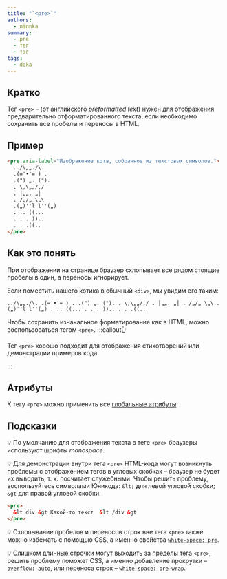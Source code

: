 ```yaml
---
title: "`<pre>`"
authors:
  - nionka
summary:
  - pre
  - тег
  - тэг
tags:
  - doka
---
```


## Кратко

Тег `<pre>` – (от английского _preformatted text_) нужен для отображения предварительно отформатированного текста, если необходимо сохранить все пробелы и переносы в HTML.

## Пример

```html
<pre aria-label="Изображение кота, собранное из текстовых символов.">
  ../\„„./\.
  .(='•'= ) .
  .(") „. (").
  . \,\„„/,/
  . │„„. „│
  . /„/„ \„\
  .(„)''l l''(„)
  . .. ((...
  . . . ))..
  . . .((..
</pre>
```

## Как это понять

При отображении на странице браузер схлопывает все рядом стоящие пробелы в один, а переносы игнорирует.

Если поместить нашего котика в обычный `<div>`, мы увидим его таким:

```
../\„„./\. .(='•'= ) . .(") „. ("). . \,\„„/,/ . │„„. „│ . /„/„ \„\ .(„)''l l''(„) . .. ((... . . . )).. . . .((..
```

Чтобы сохранить изначальное форматирование как в HTML, можно воспользоваться тегом `<pre>`.
:::callout👆

Тег `<pre>` хорошо подходит для отображения стихотворений или демонстрации примеров кода.

:::

## Атрибуты

К тегу `<pre>` можно применить все [глобальные атрибуты](/html/global-attrs).

## Подсказки

💡 По умолчанию для отображения текста в теге `<pre>` браузеры используют шрифты _monospace_.

💡 Для демонстрации внутри тега `<pre>` HTML-кода могут возникнуть проблемы с отображением тегов в угловых скобках – браузер не будет их выводить, т. к. посчитает служебными. Чтобы решить проблему, воспользуйтесь символами Юникода: `&lt;` для левой угловой скобки; `&gt` для правой угловой скобки.

```html
<pre>
  &lt div &gt Какой-то текст  &lt /div &gt
</pre>
```

💡 Схлопывание пробелов и переносов строк вне тега `<pre>` также можно избежать с помощью CSS, а именно свойства [`white-space: pre`](/css/white-space).

💡 Слишком длинные строчки могут выходить за пределы тега `<pre>`, решить проблему поможет CSS, а именно добавление прокрутки – [`overflow: auto`](/css/overflow), или переноса строк – [`white-space: pre-wrap`](/css/white-space).
